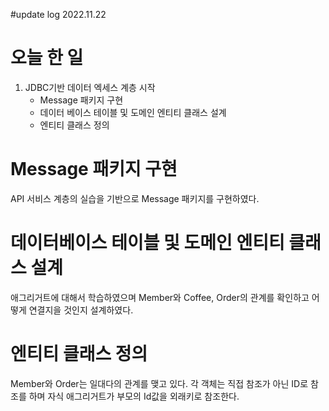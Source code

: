 #update log 2022.11.22

# 오늘 한 일 
1. JDBC기반 데이터 엑세스 계층 시작
   - Message 패키지 구현
   - 데이터 베이스 테이블 및 도메인 엔티티 클래스 설계
   - 엔티티 클래스 정의


# Message 패키지 구현
API 서비스 계층의 실습을 기반으로
Message 패키지를 구현하였다.

# 데이터베이스 테이블 및 도메인 엔티티 클래스 설계
애그리거트에 대해서 학습하였으며
Member와 Coffee, Order의 관계를 확인하고
어떻게 연결지을 것인지 설계하였다.

# 엔티티 클래스 정의
Member와 Order는 일대다의 관계를 맺고 있다.
각 객체는 직접 참조가 아닌 ID로 참조를 하며
자식 애그리거트가 부모의 Id값을 외래키로 참조한다.
